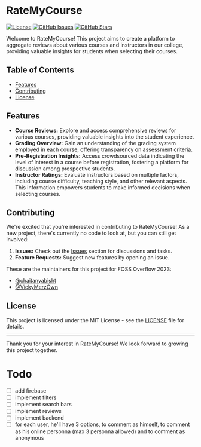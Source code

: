 # RateMyCourse

[![License](https://img.shields.io/badge/License-MIT-blue.svg)](LICENSE)
[![GitHub Issues](https://img.shields.io/github/issues/OpenLake/RateMyCourse.svg)](https://github.com/OpenLake/RateMyCourse/issues)
[![GitHub Stars](https://img.shields.io/github/stars/OpenLake/RateMyCourse.svg)](https://github.com/OpenLake/RateMyCourse/stargazers)

Welcome to RateMyCourse! This project aims to create a platform to aggregate reviews about various courses and instructors in our college, providing valuable insights for students when selecting their courses.

## Table of Contents
- [Features](#features)
- [Contributing](#contributing)
- [License](#license)

## Features

- __Course Reviews:__ Explore and access comprehensive reviews for various courses, providing valuable insights into the student experience.
- __Grading Overview:__ Gain an understanding of the grading system employed in each course, offering transparency on assessment criteria.
- __Pre-Registration Insights:__ Access crowdsourced data indicating the level of interest in a course before registration, fostering a platform for discussion among prospective students.
- __Instructor Ratings:__ Evaluate instructors based on multiple factors, including course difficulty, teaching style, and other relevant aspects. This information empowers students to make informed decisions when selecting courses.

## Contributing

We're excited that you're interested in contributing to RateMyCourse! As a new project, there's currently no code to look at, but you can still get involved:

1. **Issues:** Check out the [Issues](https://github.com/OpenLake/RateMyCourse/issues) section for discussions and tasks.
2. **Feature Requests:** Suggest new features by opening an issue.

These are the maintainers for this project for FOSS Overflow 2023:

- [@chaitanyabisht](https://github.com/chaitanyabisht)
- [@VickyMerzOwn](https://github.com/VickyMerzOwn)


## License

This project is licensed under the MIT License - see the [LICENSE](LICENSE) file for details.

---

Thank you for your interest in RateMyCourse! We look forward to growing this project together.


# Todo
- [ ]  add firebase
- [ ]  implement filters
- [ ]  implement search bars 
- [ ]  implement reviews
- [ ]  implement backend
- [ ]  for each user, he'll have 3 options, to comment as himself, to comment as his online personna (max 3 personna allowed) and to comment as anonymous 